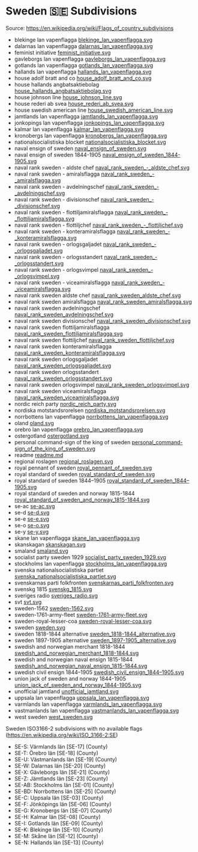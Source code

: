 # Sweden 🇸🇪 Subdivisions

Source: https://en.wikipedia.org/wiki/Flags_of_country_subdivisions

* blekinge lan vapenflagga [blekinge_lan_vapenflagga.svg](https://github.com/amckenna41/iso3166-flag-icons/blob/main/iso3166-2-icons/SE/blekinge_lan_vapenflagga.svg)
* dalarnas lan vapenflagga [dalarnas_lan_vapenflagga.svg](https://github.com/amckenna41/iso3166-flag-icons/blob/main/iso3166-2-icons/SE/dalarnas_lan_vapenflagga.svg)
* feminist initiative [feminist_initiative.svg](https://github.com/amckenna41/iso3166-flag-icons/blob/main/iso3166-2-icons/SE/feminist_initiative.svg)
* gavleborgs lan vapenflagga [gavleborgs_lan_vapenflagga.svg](https://github.com/amckenna41/iso3166-flag-icons/blob/main/iso3166-2-icons/SE/gavleborgs_lan_vapenflagga.svg)
* gotlands lan vapenflagga [gotlands_lan_vapenflagga.svg](https://github.com/amckenna41/iso3166-flag-icons/blob/main/iso3166-2-icons/SE/gotlands_lan_vapenflagga.svg)
* hallands lan vapenflagga [hallands_lan_vapenflagga.svg](https://github.com/amckenna41/iso3166-flag-icons/blob/main/iso3166-2-icons/SE/hallands_lan_vapenflagga.svg)
* house adolf bratt and co [house_adolf_bratt_and_co.svg](https://github.com/amckenna41/iso3166-flag-icons/blob/main/iso3166-2-icons/SE/house_adolf_bratt_and_co.svg)
* house hallands angbatsaktiebolag [house_hallands_angbatsaktiebolag.svg](https://github.com/amckenna41/iso3166-flag-icons/blob/main/iso3166-2-icons/SE/house_hallands_angbatsaktiebolag.svg)
* house johnson line [house_johnson_line.svg](https://github.com/amckenna41/iso3166-flag-icons/blob/main/iso3166-2-icons/SE/house_johnson_line.svg)
* house rederi ab svea [house_rederi_ab_svea.svg](https://github.com/amckenna41/iso3166-flag-icons/blob/main/iso3166-2-icons/SE/house_rederi_ab_svea.svg)
* house swedish american line [house_swedish_american_line.svg](https://github.com/amckenna41/iso3166-flag-icons/blob/main/iso3166-2-icons/SE/house_swedish_american_line.svg)
* jamtlands lan vapenflagga [jamtlands_lan_vapenflagga.svg](https://github.com/amckenna41/iso3166-flag-icons/blob/main/iso3166-2-icons/SE/jamtlands_lan_vapenflagga.svg)
* jonkopings lan vapenflagga [jonkopings_lan_vapenflagga.svg](https://github.com/amckenna41/iso3166-flag-icons/blob/main/iso3166-2-icons/SE/jonkopings_lan_vapenflagga.svg)
* kalmar lan vapenflagga [kalmar_lan_vapenflagga.svg](https://github.com/amckenna41/iso3166-flag-icons/blob/main/iso3166-2-icons/SE/kalmar_lan_vapenflagga.svg)
* kronobergs lan vapenflagga [kronobergs_lan_vapenflagga.svg](https://github.com/amckenna41/iso3166-flag-icons/blob/main/iso3166-2-icons/SE/kronobergs_lan_vapenflagga.svg)
* nationalsocialistiska blocket [nationalsocialistiska_blocket.svg](https://github.com/amckenna41/iso3166-flag-icons/blob/main/iso3166-2-icons/SE/nationalsocialistiska_blocket.svg)
* naval ensign of sweden [naval_ensign_of_sweden.svg](https://github.com/amckenna41/iso3166-flag-icons/blob/main/iso3166-2-icons/SE/naval_ensign_of_sweden.svg)
* naval ensign of sweden 1844-1905 [naval_ensign_of_sweden_1844-1905.svg](https://github.com/amckenna41/iso3166-flag-icons/blob/main/iso3166-2-icons/SE/naval_ensign_of_sweden_1844-1905.svg)
* naval rank sweden - aldste chef [naval_rank_sweden_-_aldste_chef.svg](https://github.com/amckenna41/iso3166-flag-icons/blob/main/iso3166-2-icons/SE/naval_rank_sweden_-_aldste_chef.svg)
* naval rank sweden - amiralsflagga [naval_rank_sweden_-_amiralsflagga.svg](https://github.com/amckenna41/iso3166-flag-icons/blob/main/iso3166-2-icons/SE/naval_rank_sweden_-_amiralsflagga.svg)
* naval rank sweden - avdelningschef [naval_rank_sweden_-_avdelningschef.svg](https://github.com/amckenna41/iso3166-flag-icons/blob/main/iso3166-2-icons/SE/naval_rank_sweden_-_avdelningschef.svg)
* naval rank sweden - divisionschef [naval_rank_sweden_-_divisionschef.svg](https://github.com/amckenna41/iso3166-flag-icons/blob/main/iso3166-2-icons/SE/naval_rank_sweden_-_divisionschef.svg)
* naval rank sweden - flottiljamiralsflagga [naval_rank_sweden_-_flottiljamiralsflagga.svg](https://github.com/amckenna41/iso3166-flag-icons/blob/main/iso3166-2-icons/SE/naval_rank_sweden_-_flottiljamiralsflagga.svg)
* naval rank sweden - flottiljchef [naval_rank_sweden_-_flottiljchef.svg](https://github.com/amckenna41/iso3166-flag-icons/blob/main/iso3166-2-icons/SE/naval_rank_sweden_-_flottiljchef.svg)
* naval rank sweden - konteramiralsflagga [naval_rank_sweden_-_konteramiralsflagga.svg](https://github.com/amckenna41/iso3166-flag-icons/blob/main/iso3166-2-icons/SE/naval_rank_sweden_-_konteramiralsflagga.svg)
* naval rank sweden - orlogsgaljadet [naval_rank_sweden_-_orlogsgaljadet.svg](https://github.com/amckenna41/iso3166-flag-icons/blob/main/iso3166-2-icons/SE/naval_rank_sweden_-_orlogsgaljadet.svg)
* naval rank sweden - orlogsstandert [naval_rank_sweden_-_orlogsstandert.svg](https://github.com/amckenna41/iso3166-flag-icons/blob/main/iso3166-2-icons/SE/naval_rank_sweden_-_orlogsstandert.svg)
* naval rank sweden - orlogsvimpel [naval_rank_sweden_-_orlogsvimpel.svg](https://github.com/amckenna41/iso3166-flag-icons/blob/main/iso3166-2-icons/SE/naval_rank_sweden_-_orlogsvimpel.svg)
* naval rank sweden - viceamiralsflagga [naval_rank_sweden_-_viceamiralsflagga.svg](https://github.com/amckenna41/iso3166-flag-icons/blob/main/iso3166-2-icons/SE/naval_rank_sweden_-_viceamiralsflagga.svg)
* naval rank sweden aldste chef [naval_rank_sweden_aldste_chef.svg](https://github.com/amckenna41/iso3166-flag-icons/blob/main/iso3166-2-icons/SE/naval_rank_sweden_aldste_chef.svg)
* naval rank sweden amiralsflagga [naval_rank_sweden_amiralsflagga.svg](https://github.com/amckenna41/iso3166-flag-icons/blob/main/iso3166-2-icons/SE/naval_rank_sweden_amiralsflagga.svg)
* naval rank sweden avdelningschef [naval_rank_sweden_avdelningschef.svg](https://github.com/amckenna41/iso3166-flag-icons/blob/main/iso3166-2-icons/SE/naval_rank_sweden_avdelningschef.svg)
* naval rank sweden divisionschef [naval_rank_sweden_divisionschef.svg](https://github.com/amckenna41/iso3166-flag-icons/blob/main/iso3166-2-icons/SE/naval_rank_sweden_divisionschef.svg)
* naval rank sweden flottiljamiralsflagga [naval_rank_sweden_flottiljamiralsflagga.svg](https://github.com/amckenna41/iso3166-flag-icons/blob/main/iso3166-2-icons/SE/naval_rank_sweden_flottiljamiralsflagga.svg)
* naval rank sweden flottiljchef [naval_rank_sweden_flottiljchef.svg](https://github.com/amckenna41/iso3166-flag-icons/blob/main/iso3166-2-icons/SE/naval_rank_sweden_flottiljchef.svg)
* naval rank sweden konteramiralsflagga [naval_rank_sweden_konteramiralsflagga.svg](https://github.com/amckenna41/iso3166-flag-icons/blob/main/iso3166-2-icons/SE/naval_rank_sweden_konteramiralsflagga.svg)
* naval rank sweden orlogsgaljadet [naval_rank_sweden_orlogsgaljadet.svg](https://github.com/amckenna41/iso3166-flag-icons/blob/main/iso3166-2-icons/SE/naval_rank_sweden_orlogsgaljadet.svg)
* naval rank sweden orlogsstandert [naval_rank_sweden_orlogsstandert.svg](https://github.com/amckenna41/iso3166-flag-icons/blob/main/iso3166-2-icons/SE/naval_rank_sweden_orlogsstandert.svg)
* naval rank sweden orlogsvimpel [naval_rank_sweden_orlogsvimpel.svg](https://github.com/amckenna41/iso3166-flag-icons/blob/main/iso3166-2-icons/SE/naval_rank_sweden_orlogsvimpel.svg)
* naval rank sweden viceamiralsflagga [naval_rank_sweden_viceamiralsflagga.svg](https://github.com/amckenna41/iso3166-flag-icons/blob/main/iso3166-2-icons/SE/naval_rank_sweden_viceamiralsflagga.svg)
* nordic reich party [nordic_reich_party.svg](https://github.com/amckenna41/iso3166-flag-icons/blob/main/iso3166-2-icons/SE/nordic_reich_party.svg)
* nordiska motstandsrorelsen [nordiska_motstandsrorelsen.svg](https://github.com/amckenna41/iso3166-flag-icons/blob/main/iso3166-2-icons/SE/nordiska_motstandsrorelsen.svg)
* norrbottens lan vapenflagga [norrbottens_lan_vapenflagga.svg](https://github.com/amckenna41/iso3166-flag-icons/blob/main/iso3166-2-icons/SE/norrbottens_lan_vapenflagga.svg)
* oland [oland.svg](https://github.com/amckenna41/iso3166-flag-icons/blob/main/iso3166-2-icons/SE/oland.svg)
* orebro lan vapenflagga [orebro_lan_vapenflagga.svg](https://github.com/amckenna41/iso3166-flag-icons/blob/main/iso3166-2-icons/SE/orebro_lan_vapenflagga.svg)
* ostergotland [ostergotland.svg](https://github.com/amckenna41/iso3166-flag-icons/blob/main/iso3166-2-icons/SE/ostergotland.svg)
* personal command-sign of the king of sweden [personal_command-sign_of_the_king_of_sweden.svg](https://github.com/amckenna41/iso3166-flag-icons/blob/main/iso3166-2-icons/SE/personal_command-sign_of_the_king_of_sweden.svg)
* readme [readme.md](https://github.com/amckenna41/iso3166-flag-icons/blob/main/iso3166-2-icons/SE/readme.md)
* regional roslagen [regional_roslagen.svg](https://github.com/amckenna41/iso3166-flag-icons/blob/main/iso3166-2-icons/SE/regional_roslagen.svg)
* royal pennant of sweden [royal_pennant_of_sweden.svg](https://github.com/amckenna41/iso3166-flag-icons/blob/main/iso3166-2-icons/SE/royal_pennant_of_sweden.svg)
* royal standard of sweden [royal_standard_of_sweden.svg](https://github.com/amckenna41/iso3166-flag-icons/blob/main/iso3166-2-icons/SE/royal_standard_of_sweden.svg)
* royal standard of sweden 1844–1905 [royal_standard_of_sweden_1844–1905.svg](https://github.com/amckenna41/iso3166-flag-icons/blob/main/iso3166-2-icons/SE/royal_standard_of_sweden_1844–1905.svg)
* royal standard of sweden and norway 1815-1844 [royal_standard_of_sweden_and_norway_1815-1844.svg](https://github.com/amckenna41/iso3166-flag-icons/blob/main/iso3166-2-icons/SE/royal_standard_of_sweden_and_norway_1815-1844.svg)
* se-ac [se-ac.svg](https://github.com/amckenna41/iso3166-flag-icons/blob/main/iso3166-2-icons/SE/se-ac.svg)
* se-d [se-d.svg](https://github.com/amckenna41/iso3166-flag-icons/blob/main/iso3166-2-icons/SE/se-d.svg)
* se-e [se-e.svg](https://github.com/amckenna41/iso3166-flag-icons/blob/main/iso3166-2-icons/SE/se-e.svg)
* se-o [se-o.svg](https://github.com/amckenna41/iso3166-flag-icons/blob/main/iso3166-2-icons/SE/se-o.svg)
* se-y [se-y.svg](https://github.com/amckenna41/iso3166-flag-icons/blob/main/iso3166-2-icons/SE/se-y.svg)
* skane lan vapenflagga [skane_lan_vapenflagga.svg](https://github.com/amckenna41/iso3166-flag-icons/blob/main/iso3166-2-icons/SE/skane_lan_vapenflagga.svg)
* skanskagan [skanskagan.svg](https://github.com/amckenna41/iso3166-flag-icons/blob/main/iso3166-2-icons/SE/skanskagan.svg)
* smaland [smaland.svg](https://github.com/amckenna41/iso3166-flag-icons/blob/main/iso3166-2-icons/SE/smaland.svg)
* socialist party sweden 1929 [socialist_party_sweden_1929.svg](https://github.com/amckenna41/iso3166-flag-icons/blob/main/iso3166-2-icons/SE/socialist_party_sweden_1929.svg)
* stockholms lan vapenflagga [stockholms_lan_vapenflagga.svg](https://github.com/amckenna41/iso3166-flag-icons/blob/main/iso3166-2-icons/SE/stockholms_lan_vapenflagga.svg)
* svenska nationalsocialistiska partiet [svenska_nationalsocialistiska_partiet.svg](https://github.com/amckenna41/iso3166-flag-icons/blob/main/iso3166-2-icons/SE/svenska_nationalsocialistiska_partiet.svg)
* svenskarnas parti folkfronten [svenskarnas_parti_folkfronten.svg](https://github.com/amckenna41/iso3166-flag-icons/blob/main/iso3166-2-icons/SE/svenskarnas_parti_folkfronten.svg)
* svenskg 1815 [svenskg_1815.svg](https://github.com/amckenna41/iso3166-flag-icons/blob/main/iso3166-2-icons/SE/svenskg_1815.svg)
* sveriges radio [sveriges_radio.svg](https://github.com/amckenna41/iso3166-flag-icons/blob/main/iso3166-2-icons/SE/sveriges_radio.svg)
* svt [svt.svg](https://github.com/amckenna41/iso3166-flag-icons/blob/main/iso3166-2-icons/SE/svt.svg)
* sweden-1562 [sweden-1562.svg](https://github.com/amckenna41/iso3166-flag-icons/blob/main/iso3166-2-icons/SE/sweden-1562.svg)
* sweden-1761-army-fleet [sweden-1761-army-fleet.svg](https://github.com/amckenna41/iso3166-flag-icons/blob/main/iso3166-2-icons/SE/sweden-1761-army-fleet.svg)
* sweden-royal-lesser-coa [sweden-royal-lesser-coa.svg](https://github.com/amckenna41/iso3166-flag-icons/blob/main/iso3166-2-icons/SE/sweden-royal-lesser-coa.svg)
* sweden [sweden.svg](https://github.com/amckenna41/iso3166-flag-icons/blob/main/iso3166-2-icons/SE/sweden.svg)
* sweden 1818-1844 alternative [sweden_1818-1844_alternative.svg](https://github.com/amckenna41/iso3166-flag-icons/blob/main/iso3166-2-icons/SE/sweden_1818-1844_alternative.svg)
* sweden 1897-1905 alternative [sweden_1897-1905_alternative.svg](https://github.com/amckenna41/iso3166-flag-icons/blob/main/iso3166-2-icons/SE/sweden_1897-1905_alternative.svg)
* swedish and norwegian merchant 1818-1844 [swedish_and_norwegian_merchant_1818-1844.svg](https://github.com/amckenna41/iso3166-flag-icons/blob/main/iso3166-2-icons/SE/swedish_and_norwegian_merchant_1818-1844.svg)
* swedish and norwegian naval ensign 1815-1844 [swedish_and_norwegian_naval_ensign_1815-1844.svg](https://github.com/amckenna41/iso3166-flag-icons/blob/main/iso3166-2-icons/SE/swedish_and_norwegian_naval_ensign_1815-1844.svg)
* swedish civil ensign 1844–1905 [swedish_civil_ensign_1844–1905.svg](https://github.com/amckenna41/iso3166-flag-icons/blob/main/iso3166-2-icons/SE/swedish_civil_ensign_1844–1905.svg)
* union jack of sweden and norway 1844-1905 [union_jack_of_sweden_and_norway_1844-1905.svg](https://github.com/amckenna41/iso3166-flag-icons/blob/main/iso3166-2-icons/SE/union_jack_of_sweden_and_norway_1844-1905.svg)
* unofficial jamtland [unofficial_jamtland.svg](https://github.com/amckenna41/iso3166-flag-icons/blob/main/iso3166-2-icons/SE/unofficial_jamtland.svg)
* uppsala lan vapenflagga [uppsala_lan_vapenflagga.svg](https://github.com/amckenna41/iso3166-flag-icons/blob/main/iso3166-2-icons/SE/uppsala_lan_vapenflagga.svg)
* varmlands lan vapenflagga [varmlands_lan_vapenflagga.svg](https://github.com/amckenna41/iso3166-flag-icons/blob/main/iso3166-2-icons/SE/varmlands_lan_vapenflagga.svg)
* vastmanlands lan vapenflagga [vastmanlands_lan_vapenflagga.svg](https://github.com/amckenna41/iso3166-flag-icons/blob/main/iso3166-2-icons/SE/vastmanlands_lan_vapenflagga.svg)
* west sweden [west_sweden.svg](https://github.com/amckenna41/iso3166-flag-icons/blob/main/iso3166-2-icons/SE/west_sweden.svg)

Sweden ISO3166-2 subdivisions with no available flags (https://en.wikipedia.org/wiki/ISO_3166-2:SE)

* SE-S: Värmlands län [SE-17] (County)
* SE-T: Örebro län [SE-18] (County)
* SE-U: Västmanlands län [SE-19] (County)
* SE-W: Dalarnas län [SE-20] (County)
* SE-X: Gävleborgs län [SE-21] (County)
* SE-Z: Jämtlands län [SE-23] (County)
* SE-AB: Stockholms län [SE-01] (County)
* SE-BD: Norrbottens län [SE-25] (County)
* SE-C: Uppsala län [SE-03] (County)
* SE-F: Jönköpings län [SE-06] (County)
* SE-G: Kronobergs län [SE-07] (County)
* SE-H: Kalmar län [SE-08] (County)
* SE-I: Gotlands län [SE-09] (County)
* SE-K: Blekinge län [SE-10] (County)
* SE-M: Skåne län [SE-12] (County)
* SE-N: Hallands län [SE-13] (County)